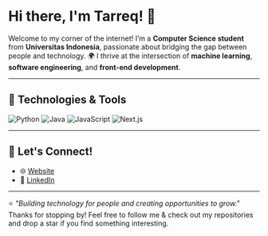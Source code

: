 # Hi there, I'm Tarreq! 👋

Welcome to my corner of the internet! I’m a **Computer Science student** from **Universitas Indonesia**, passionate about bridging the gap between people and technology. 🌍 I thrive at the intersection of **machine learning**, **software engineering**, and **front-end development**.

---

## 🔧 Technologies & Tools

![Python](https://img.shields.io/badge/Python-3776AB?style=flat&logo=python&logoColor=white)
![Java](https://img.shields.io/badge/Java-007396?style=flat&logo=java&logoColor=white)
![JavaScript](https://img.shields.io/badge/JavaScript-F7DF1E?style=flat&logo=javascript&logoColor=black)
![Next.js](https://img.shields.io/badge/Next.js-000000?style=flat&logo=next.js&logoColor=white)

---

## 💬 Let's Connect!

- 🌐 [Website](https://tarreqmaulana.com)  
- 💼 [LinkedIn](https://linkedin.com/in/tarreqmaulana)  

---

⭐️ *"Building technology for people and creating opportunities to grow."*  
Thanks for stopping by! Feel free to follow me & check out my repositories and drop a star if you find something interesting. 




<!--
**mrtrq/mrtrq** is a ✨ _special_ ✨ repository because its `README.md` (this file) appears on your GitHub profile.

Here are some ideas to get you started:

- 🔭 I’m currently working on ...
- 🌱 I’m currently learning ...
- 👯 I’m looking to collaborate on ...
- 🤔 I’m looking for help with ...
- 💬 Ask me about ...
- 📫 How to reach me: ...
- 😄 Pronouns: ...
- ⚡ Fun fact: ...
-->
